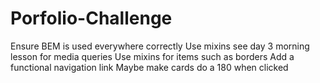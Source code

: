 # Porfolio-Challenge

Ensure BEM is used everywhere correctly
Use mixins see day 3 morning lesson for media queries
Use mixins for items such as borders 
Add a functional navigation link
Maybe make cards do a 180 when clicked
